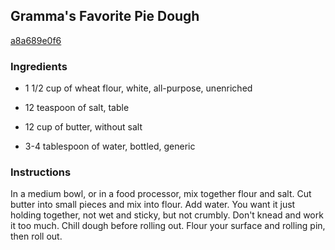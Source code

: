 ## Gramma's Favorite Pie Dough

[a8a689e0f6](http://www.food.com/recipe/grammas-favorite-pie-dough-402680)

### Ingredients

 - 1 1/2 cup of wheat flour, white, all-purpose, unenriched

 - 12 teaspoon of salt, table

 - 12 cup of butter, without salt

 - 3-4 tablespoon of water, bottled, generic

### Instructions

In a medium bowl, or in a food processor, mix together flour and salt. Cut butter into small pieces and mix into flour. Add water. You want it just holding together, not wet and sticky, but not crumbly. Don't knead and work it too much. Chill dough before rolling out. Flour your surface and rolling pin, then roll out.